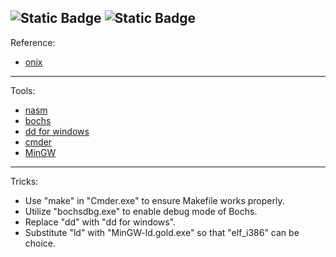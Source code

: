 ![Static Badge](https://img.shields.io/badge/license-N%2FA-red)
![Static Badge](https://img.shields.io/badge/Windows-True-purple)
---
Reference:

+ [onix](https://github.com/StevenBaby/onix)
---

Tools:
+ [nasm](https://www.nasm.us/)
+ [bochs](https://github.com/bochs-emu/Bochs/)
+ [dd for windows](http://www.chrysocome.net/dd)
+ [cmder](https://cmder.app/)
+ [MinGW](https://en.wikipedia.org/wiki/MinGW)
---

Tricks:

+  Use "make" in "Cmder.exe" to ensure Makefile works properly.
+  Utilize "bochsdbg.exe" to enable debug mode of Bochs.
+  Replace "dd" with "dd for windows".
+  Substitute "ld" with "MinGW-ld.gold.exe" so that "elf_i386" can be choice.


